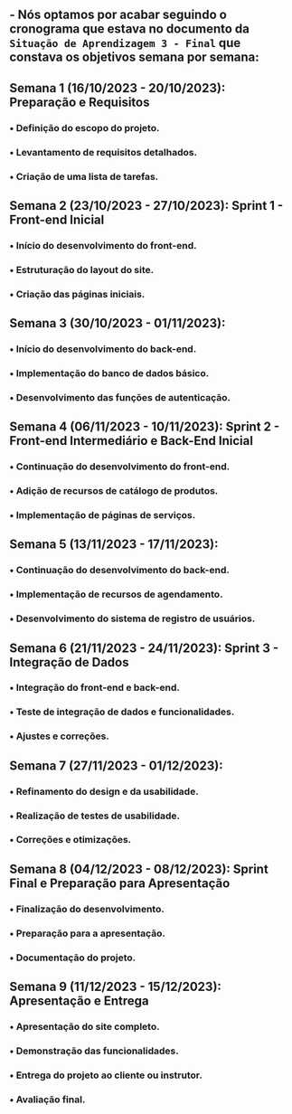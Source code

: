 ## - Nós optamos por acabar seguindo o cronograma que estava no documento da `Situação de Aprendizagem 3 - Final` que constava os objetivos semana por semana:

## Semana 1 (16/10/2023 - 20/10/2023): Preparação e Requisitos
### • Definição do escopo do projeto.
### • Levantamento de requisitos detalhados.
### • Criação de uma lista de tarefas.

## Semana 2 (23/10/2023 - 27/10/2023): Sprint 1 - Front-end Inicial
### • Início do desenvolvimento do front-end.
### • Estruturação do layout do site.
### • Criação das páginas iniciais.

## Semana 3 (30/10/2023 - 01/11/2023): 
### • Início do desenvolvimento do back-end.
### • Implementação do banco de dados básico.
### • Desenvolvimento das funções de autenticação.

## Semana 4 (06/11/2023 - 10/11/2023): Sprint 2 - Front-end Intermediário e Back-End Inicial
### • Continuação do desenvolvimento do front-end.
### • Adição de recursos de catálogo de produtos.
### • Implementação de páginas de serviços.

## Semana 5 (13/11/2023 - 17/11/2023): 
### • Continuação do desenvolvimento do back-end.
### • Implementação de recursos de agendamento.
### • Desenvolvimento do sistema de registro de usuários.

## Semana 6 (21/11/2023 - 24/11/2023): Sprint 3 - Integração de Dados
### • Integração do front-end e back-end.
### • Teste de integração de dados e funcionalidades.
### • Ajustes e correções.

## Semana 7 (27/11/2023 - 01/12/2023): 
### • Refinamento do design e da usabilidade.
### • Realização de testes de usabilidade.
### • Correções e otimizações.

## Semana 8 (04/12/2023 - 08/12/2023): Sprint Final e Preparação para Apresentação
### • Finalização do desenvolvimento.
### • Preparação para a apresentação.
### • Documentação do projeto.

## Semana 9 (11/12/2023 - 15/12/2023): Apresentação e Entrega
### • Apresentação do site completo.
### • Demonstração das funcionalidades.
### • Entrega do projeto ao cliente ou instrutor.
### • Avaliação final.
